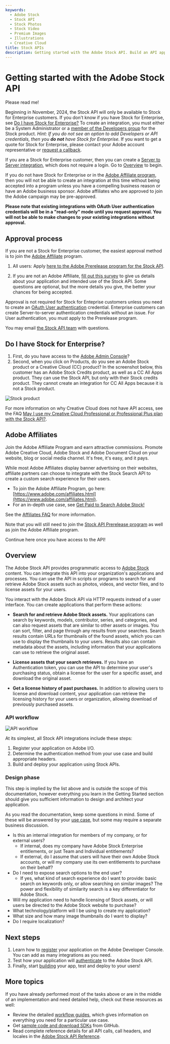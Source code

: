 ```yaml
---
keywords:
  - Adobe Stock
  - Stock API
  - Stock Photos
  - Stock Video
  - Premium Images
  - Illustrations
  - Creative Cloud 
title: Stock APIs
description: Getting started with the Adobe Stock API. Build an API application to access millions of royalty-free stock images, photos, graphics, vectors, video footage, illustrations, templates, 3d assets, editorial assets and high-quality premium content.
---
```


<!-- 01-getting-started.md -->
<!-- omit in toc -->

# Getting started with the Adobe Stock API

<InlineAlert variant="warning" slots="header, text1, text2, text3, text4" />

Please read me!

Beginning in November, 2024, the Stock API will only be available to Stock for Enterprise customers. If you don't know if you have Stock for Enterprise, see [Do I have Stock for Enterprise?](#do-i-have-stock-for-enterprise) To create an integration, you must either be a System Administrator or a [member of the Developers group](https://helpx.adobe.com/enterprise/using/manage-developers.html) for the Stock product. *Hint: If you do not see an option to add Developers or API credentials, then you **do not** have Stock for Enterprise.* If you want to get a quote for Stock for Enterprise, please contact your Adobe account representative or [request a callback](https://www.adobe.com/creativecloud/business/enterprise.html#creativecloud-rfi). 

If you are a Stock for Enterprise customer, then you can create a [Server to Server integration](https://developer.adobe.com/developer-console/docs/guides/authentication/ServerToServerAuthentication/), which does not require a login. Go to [Overview](#overview) to begin.

If you do not have Stock for Enterprise or in the [Adobe Affiliate program](#adobe-affiliates), then you will not be able to create an integration at this time without being accepted into a program unless you have a compelling business reason or have an Adobe business sponsor. Adobe affiliates who are approved to join the Adobe campaign may be pre-approved.

**Please note that existing integrations with OAuth User authentication credentials will be in a "read-only" mode until you request approval. You will not be able to make changes to your existing integrations without approval.**

## Approval process

If you are not a Stock for Enterprise customer, the easiest approval method is to join the [Adobe Affiliate](#adobe-affiliates) program.

1.  All users: Apply [here to the Adobe Prerelease program for the Stock API](https://www.adobeprerelease.com/beta/79B872A3-CA32-4674-F795-AFABA6AE25DC).

2.  If you are not an Adobe Affiliate, [fill out this survey](https://survey.adobe.com/jfe/form/SV_9mMgSGa8OfhDTSe) to give us details about your application and intended use of the Stock API. Some questions are optional, but the more details you give, the better your chances for being accepted.

Approval is not required for Stock for Enteprise customers unless you need to create an [OAuth User authentication](https://developer.adobe.com/developer-console/docs/guides/authentication/UserAuthentication/) credential. Enterprise customers can create Server-to-server authentication credentials without an issue. For User authentication, you must apply to the Prerelease program.

You may email [the Stock API team](mailto:stockapis@adobe.com) with questions.

<!--
To request approval: Go to https://www.adobeprerelease.com and join the "Adobe Stock API" program. As noted, if you have been approved to join the Adobe Affiliate program, then you should be approved to use the Stock API. 
-->

## Do I have Stock for Enterprise?

1. First, do you have access to the [Adobe Admin Console](https://adminconsole.adobe.com/)?
2. Second, when you click on Products, do you see an Adobe Stock product or a Creative Cloud (CC) product? In the screenshot below, this customer has an Adobe Stock Credits product, as well as a CC All Apps product. They can use the Stock API, but only with their Stock credits product. They cannot create an integration for CC All Apps because it is not a Stock product.

![Stock product](./stock-api-available.png)

For more information on why Creative Cloud does not have API access, see the FAQ [May I use my Creative Cloud Professional or Professional Plus plan with the Stock API?](https://developer.adobe.com/stock/docs/faq/stock-api-business-faq/#may-i-use-my-creative-cloud-professional-or-professional-plus-plan-with-the-stock-api).

## Adobe Affiliates

Join the Adobe Affiliate Program and earn attractive commissions. Promote Adobe Creative Cloud, Adobe Stock and Adobe Document Cloud on your website, blog or social media channel. It's free, it's easy, and it pays.

While most Adobe Affiliates display banner advertising on their websites, affiliate partners can choose to integrate with the Stock Search API to create a custom search experience for their users. 

  *  To join the Adobe Affiliate Program, go here: [https://www.adobe.com/affiliates.html](https://www.adobe.com/affiliates.html).
  *  For an in-depth use case, see [Get Paid to Search Adobe Stock!](https://medium.com/adobetech/get-paid-to-search-adobe-stock-e2ba9a7c0312)

See the [Affiliates FAQ](faq/stock-api-business-faq.md#affiliates-faq) for more information.

Note that you will still need to join the [Stock API Prerelease program](https://www.adobeprerelease.com) as well as join the Adobe Affiliate program.

<InlineAlert slots="text" />
Continue here once you have access to the API!


## Overview

The Adobe Stock API provides programmatic access to [Adobe Stock](https://stock.adobe.com/) content. You can integrate this API into your organization's applications and processes. You can use the API in scripts or programs to search for and retrieve Adobe Stock assets such as photos, videos, and vector files, and to license assets for your users.

You interact with the Adobe Stock API via HTTP requests instead of a user interface. You can create applications that perform these actions:

*   **Search for and retrieve Adobe Stock assets.** Your applications can search by keywords, models, contributor, series, and categories, and can also request assets that are similar to other assets or images. You can sort, filter, and page through any results from your searches. Search results contain URLs for thumbnails of the found assets, which you can use to display the thumbnails to your users. Results also can contain metadata about the assets, including information that your applications can use to retrieve the original asset.

*   **License assets that your search retrieves.** If you have an Authentication token, you can use the API to determine your user's purchasing status, obtain a license for the user for a specific asset, and download the original asset.

*   **Get a license history of past purchases.** In addition to allowing users to license and download content, your application can retrieve the licensing history for your users or organization, allowing download of previously purchased assets.

<a id="overview"></a>

### API workflow

![API workflow](./app-process-3-steps.png)

At its simplest, all Stock API integrations include these steps:

1.  Register your application on Adobe I/O.
1.  Determine the authentication method from your use case and build appropriate headers.
1.  Build and deploy your application using Stock APIs.

<a id="design-phase"></a>

### Design phase

This step is implied by the list above and is outside the scope of this documentation, however everything you learn in the Getting Started section should give you sufficient information to design and architect your application.

As you read the documentation, keep some questions in mind. Some of these will be answered by your [use case](/getting-started/02-register-app.md), but some may require a separate business discussion.

*   Is this an internal integration for members of my company, or for external users?
    *   If internal, does my company have Adobe Stock Enterprise entitlements, or just Team and Individual entitlements?
    *   If external, do I assume that users will have their own Adobe Stock accounts, or will my company use its own entitlements to purchase on their behalf?
*   Do I need to expose search options to the end user?
    *   If yes, what kind of search experience do I want to provide: basic search on keywords only, or allow searching on similar images? The power and flexibility of similarity search is a key differentiator for Adobe Stock.
*   Will my application need to handle licensing of Stock assets, or will users be directed to the Adobe Stock website to purchase?
*   What technology/platform will I be using to create my application?
*   What size and how many image thumbnails do I want to display?
*   Do I require localization?

<a id="next-steps"></a>

## Next steps

1.  Learn how to [register](/getting-started/02-register-app.md) your application on the Adobe Developer Console. You can add as many integrations as you need.
1.  Test how your application will [authenticate](/getting-started/03-api-authentication.md) to the Adobe Stock API.
1.  Finally, start [building](/getting-started/04-creating-apps.md) your app, test and deploy to your users!

<a id="more-topics"></a>

## More topics

If you have already performed most of the tasks above or are in the middle of an implementation and need detailed help, check out these resources as well:

*   Review the detailed [workflow guides](/getting-started/07-workflow-guides.md), which gives information on everything you need for a particular use case.
*   Get [sample code and download SDKs](/getting-started/08-sample-code-sdks.md) from GitHub.
*   Read complete reference details for all API calls, call headers, and locales in the [Adobe Stock API Reference](/api/).
